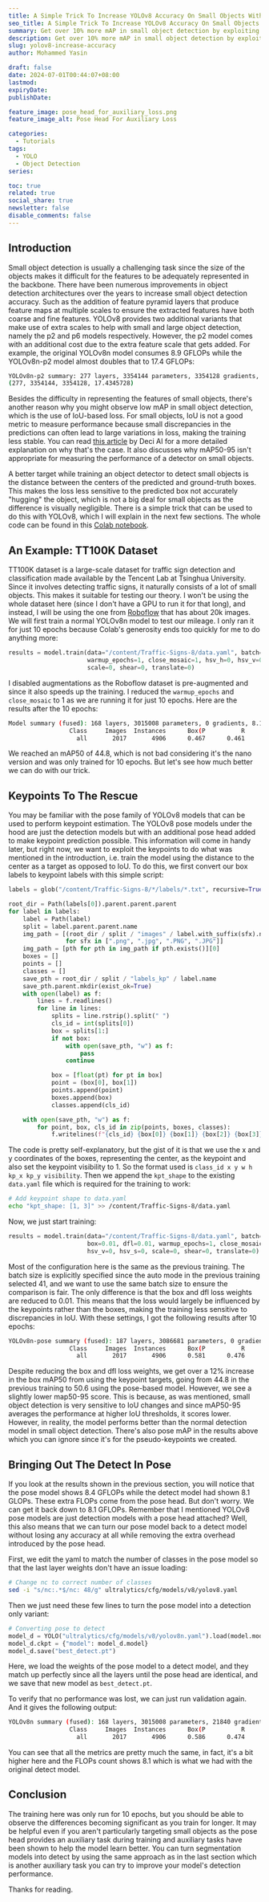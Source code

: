 ```yaml
---
title: A Simple Trick To Increase YOLOv8 Accuracy On Small Objects With No Overhead
seo_title: A Simple Trick To Increase YOLOv8 Accuracy On Small Objects With No Overhead
summary: Get over 10% more mAP in small object detection by exploiting YOLOv8 pose models while training.
description: Get over 10% more mAP in small object detection by exploiting YOLOv8 pose models while training.
slug: yolov8-increase-accuracy
author: Mohammed Yasin

draft: false
date: 2024-07-01T00:44:07+08:00
lastmod: 
expiryDate: 
publishDate: 

feature_image: pose_head_for_auxiliary_loss.png
feature_image_alt: Pose Head For Auxiliary Loss

categories:
  - Tutorials
tags: 
  - YOLO
  - Object Detection
series:

toc: true
related: true
social_share: true
newsletter: false
disable_comments: false
---
```


## Introduction
Small object detection is usually a challenging task since the size of the objects makes it difficult for the features to be adequately represented in the backbone. There have been numerous improvements in object detection architectures over the years to increase small object detection accuracy. Such as the addition of feature pyramid layers that produce feature maps at multiple scales to ensure the extracted features have both coarse and fine features. YOLOv8 provides two additional variants that make use of extra scales to help with small and large object detection, namely the p2 and p6 models respectively. However, the p2 model comes with an additional cost due to the extra feature scale that gets added. For example, the original YOLOv8n model consumes 8.9 GFLOPs while the YOLOv8n-p2 model almost doubles that to 17.4 GFLOPs:
```bash
YOLOv8n-p2 summary: 277 layers, 3354144 parameters, 3354128 gradients, 17.4 GFLOPs
(277, 3354144, 3354128, 17.4345728)
```

Besides the difficulty in representing the features of small objects, there's another reason why you might observe low mAP in small object detection, which is the use of IoU-based loss. For small objects, IoU is not a good metric to measure performance because small discrepancies in the predictions can often lead to large variations in loss, making the training less stable. You can read [this article](https://deci.ai/blog/small-object-detection-challenges-and-solutions/) by Deci AI for a more detailed explanation on why that's the case. It also discusses why mAP50-95 isn't appropriate for measuring the performance of a detector on small objects.

A better target while training an object detector to detect small objects is the distance between the centers of the predicted and ground-truth boxes. This makes the loss less sensitive to the predicted box not accurately "hugging" the object, which is not a big deal for small objects as the difference is visually negligible. There is a simple trick that can be used to do this with YOLOv8, which I will explain in the next few sections. The whole code can be found in this [Colab notebook](https://colab.research.google.com/drive/1TMiwfu1WPzCPxlW8c4ontN9iyzzTHUH3?usp=sharing).

## An Example: TT100K Dataset
TT100K dataset is a large-scale dataset for traffic sign detection and classification made available by the Tencent Lab at Tsinghua University. Since it involves detecting traffic signs, it naturally consists of a lot of small objects. This makes it suitable for testing our theory. I won't be using the whole dataset here (since I don't have a GPU to run it for that long), and instead, I will be using the one from [Roboflow](https://universe.roboflow.com/traffic-7yixa/traffic-signs-gagqf) that has about 20k images. We will first train a normal YOLOv8n model to test our mileage. I only ran it for just 10 epochs because Colab's generosity ends too quickly for me to do anything more:
```python
results = model.train(data="/content/Traffic-Signs-8/data.yaml", batch=-1, epochs=10,
                      warmup_epochs=1, close_mosaic=1, hsv_h=0, hsv_v=0, hsv_s=0,
                      scale=0, shear=0, translate=0)
```
I disabled augmentations as the Roboflow dataset is pre-augmented and since it also speeds up the training. I reduced the `warmup_epochs` and `close_mosaic` to 1 as we are running it for just 10 epochs. Here are the results after the 10 epochs:
```bash
Model summary (fused): 168 layers, 3015008 parameters, 0 gradients, 8.1 GFLOPs
                 Class     Images  Instances      Box(P          R      mAP50  mAP50-95): 100%|██████████| 25/25 [00:35<00:00,  1.42s/it]
                   all       2017       4906      0.467      0.461      0.448      0.326
```

We reached an mAP50 of 44.8, which is not bad considering it's the nano version and was only trained for 10 epochs. But let's see how much better we can do with our trick.

## Keypoints To The Rescue
You may be familiar with the pose family of YOLOv8 models that can be used to perform keypoint estimation. The YOLOv8 pose models under the hood are just the detection models but with an additional pose head added to make keypoint prediction possible. This information will come in handy later, but right now, we want to exploit the keypoints to do what was mentioned in the introduction, i.e. train the model using the distance to the center as a target as opposed to IoU. To do this, we first convert our box labels to keypoint labels with this simple script:

```python
labels = glob("/content/Traffic-Signs-8/*/labels/*.txt", recursive=True)

root_dir = Path(labels[0]).parent.parent.parent
for label in labels:
    label = Path(label)
    split = label.parent.parent.name
    img_path = [(root_dir / split / "images" / label.with_suffix(sfx).name)
                for sfx in [".png", ".jpg", ".PNG", ".JPG"]]
    img_path = [pth for pth in img_path if pth.exists()][0]
    boxes = []
    points = []
    classes = []
    save_pth = root_dir / split / "labels_kp" / label.name
    save_pth.parent.mkdir(exist_ok=True)
    with open(label) as f:
        lines = f.readlines()
        for line in lines:
            splits = line.rstrip().split(" ")
            cls_id = int(splits[0])
            box = splits[1:]
            if not box:
                with open(save_pth, "w") as f:
                    pass
                continue

            box = [float(pt) for pt in box]
            point = (box[0], box[1])
            points.append(point)
            boxes.append(box)
            classes.append(cls_id)

    with open(save_pth, "w") as f:
        for point, box, cls_id in zip(points, boxes, classes):
            f.writelines(f"{cls_id} {box[0]} {box[1]} {box[2]} {box[3]} {point[0]} {point[1]} 1 \n")
```

The code is pretty self-explanatory, but the gist of it is that we use the x and y coordinates of the boxes, representing the center, as the keypoint and also set the keypoint visibility to 1. So the format used is `class_id x y w h kp_x kp_y visibility`. Then we append the `kpt_shape` to the existing `data.yaml` file which is required for the training to work:
```bash
# Add keypoint shape to data.yaml
echo "kpt_shape: [1, 3]" >> /content/Traffic-Signs-8/data.yaml
```

Now, we just start training:
```python
results = model.train(data="/content/Traffic-Signs-8/data.yaml", batch=41, epochs=10,
                      box=0.01, dfl=0.01, warmup_epochs=1, close_mosaic=1, hsv_h=0,
                      hsv_v=0, hsv_s=0, scale=0, shear=0, translate=0)
```

Most of the configuration here is the same as the previous training. The batch size is explicitly specified since the auto mode in the previous training selected 41, and we want to use the same batch size to ensure the comparison is fair. The only difference is that the box and dfl loss weights are reduced to 0.01. This means that the loss would largely be influenced by the keypoints rather than the boxes, making the training less sensitive to discrepancies in IoU. With these settings, I got the following results after 10 epochs:
```bash
YOLOv8n-pose summary (fused): 187 layers, 3086681 parameters, 0 gradients, 8.4 GFLOPs
                 Class     Images  Instances      Box(P          R      mAP50  mAP50-95)     Pose(P          R      mAP50  mAP50-95): 100%|██████████| 25/25 [00:38<00:00,  1.54s/it]
                   all       2017       4906      0.581      0.476      0.506      0.319       0.57      0.508      0.541      0.537
```

Despite reducing the box and dfl loss weights, we get over a 12% increase in the box mAP50 from using the keypoint targets, going from 44.8 in the previous training to 50.6 using the pose-based model. However, we see a slightly lower map50-95 score. This is because, as was mentioned, small object detection is very sensitive to IoU changes and since mAP50-95 averages the performance at higher IoU thresholds, it scores lower. However, in reality, the model performs better than the normal detection model in small object detection. There's also pose mAP in the results above which you can ignore since it's for the pseudo-keypoints we created.

## Bringing Out The Detect In Pose

If you look at the results shown in the previous section, you will notice that the pose model shows 8.4 GFLOPs while the detect model had shown 8.1 GLOPs. These extra FLOPs come from the pose head. But don't worry. We can get it back down to 8.1 GFLOPs. Remember that I mentioned YOLOv8 pose models are just detection models with a pose head attached? Well, this also means that we can turn our pose model back to a detect model without losing any accuracy at all while removing the extra overhead introduced by the pose head.

First, we edit the yaml to match the number of classes in the pose model so that the last layer weights don't have an issue loading:
```bash
# Change nc to correct number of classes
sed -i "s/nc:.*$/nc: 48/g" ultralytics/cfg/models/v8/yolov8.yaml
```

Then we just need these few lines to turn the pose model into a detection only variant:
```python
# Converting pose to detect
model_d = YOLO("ultralytics/cfg/models/v8/yolov8n.yaml").load(model.model)
model_d.ckpt = {"model": model_d.model}
model_d.save("best_detect.pt")
```

Here, we load the weights of the pose model to a detect model, and they match up perfectly since all the layers until the pose head are identical, and we save that new model as `best_detect.pt`.

To verify that no performance was lost, we can just run validation again. And it gives the following output:
```bash
YOLOv8n summary (fused): 168 layers, 3015008 parameters, 21840 gradients, 8.1 GFLOPs
                 Class     Images  Instances      Box(P          R      mAP50  mAP50-95): 100%|██████████| 127/127 [00:31<00:00,  4.08it/s]
                   all       2017       4906      0.586      0.474      0.507       0.32
```

You can see that all the metrics are pretty much the same, in fact, it's a bit higher here and the FLOPs count shows 8.1 which is what we had with the original detect model.

## Conclusion

The training here was only run for 10 epochs, but you should be able to observe the differences becoming significant as you train for longer. It may be helpful even if you aren't particularly targeting small objects as the pose head provides an auxiliary task during training and auxiliary tasks have been shown to help the model learn better. You can turn segmentation models into detect by using the same approach as in the last section which is another auxiliary task you can try to improve your model's detection performance.

Thanks for reading.
